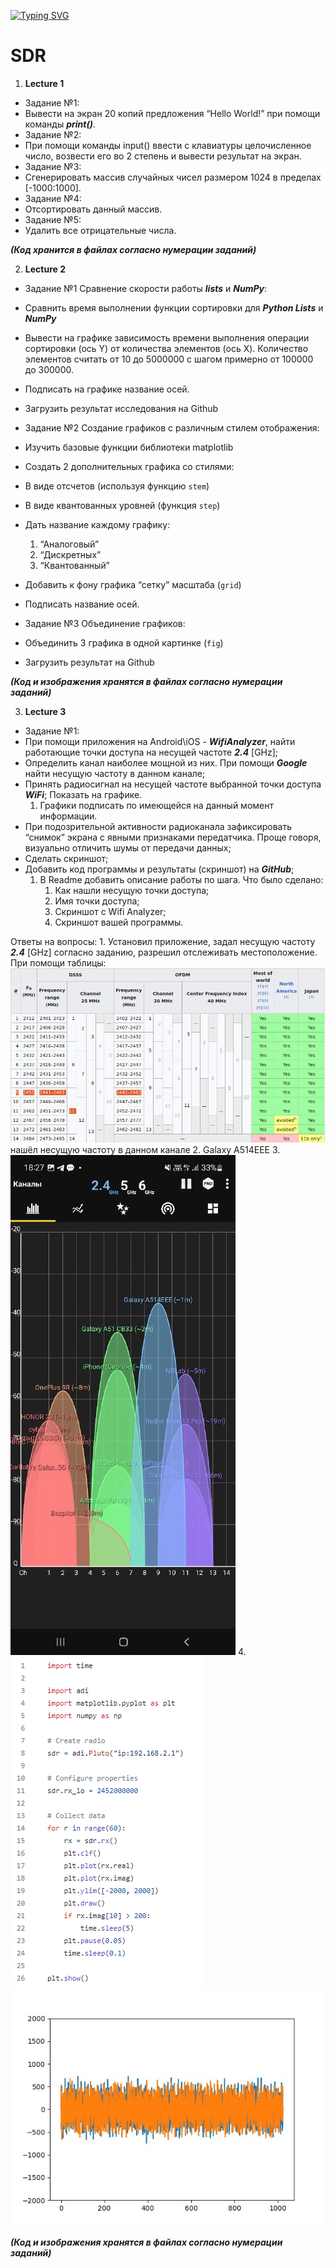 ﻿[![Typing SVG](https://readme-typing-svg.herokuapp.com?color=%2336BCF7&lines=Hello,+my+name+is+Georgii)](https://git.io/typing-svg)
# SDR
1. **Lecture 1**

* Задание №1:
* Вывести на экран 20 копий предложения “Hello World!” при помощи команды ***print()***.
* Задание №2:
* При помощи команды input() ввести с клавиатуры целочисленное число, возвести его во 2 степень и вывести результат на экран.
* Задание №3:
* Сгенерировать массив случайных чисел размером 1024 в пределах [-1000:1000].
* Задание №4:
* Отсортировать данный массив.
* Задание №5:
* Удалить все отрицательные числа.

***(Код хранится в файлах согласно нумерации заданий)***

2. **Lecture 2**

* Задание №1 Сравнение скорости работы ***lists*** и ***NumPy***:
* Сравнить время выполнении функции сортировки для ***Python Lists*** и ***NumPy***
* Вывести на графике зависимость времени выполнения операции сортировки (ось Y) от количества элементов (ось X). Количество элементов считать от 10 до 5000000 c шагом примерно от 100000 до 300000. 
* Подписать на графике название осей.
* Загрузить результат исследования на Github

* Задание №2 Создание графиков с различным стилем отображения:
* Изучить базовые функции библиотеки matplotlib
* Создать 2 дополнительных графика со стилями:
* В виде отсчетов (используя функцию `stem`)
* В виде квантованных уровней (функция `step`)
* Дать название каждому графику:
    1. “Аналоговый”
    2. “Дискретных”
    3. “Квантованный”
* Добавить к фону графика “сетку” масштаба (`grid`)
* Подписать название осей.
* Задание №3 Объединение графиков:
* Объединить 3 графика в одной картинке (`fig`)
* Загрузить результат на Github

***(Код и изображения хранятся в файлах согласно нумерации заданий)***

3. **Lecture 3**

* Задание №1:
* При помощи приложения на Android\iOS - ***WifiAnalyzer***, найти работающие точки доступа на несущей частоте ***2.4*** [GHz];
* Определить канал наиболее мощной из них. При помощи ***Google*** найти несущую частоту в данном канале;
* Принять радиосигнал на несущей частоте выбранной точки доступа ***WiFi***; Показать на графике.
    1. Графики подписать по имеющейся на данный момент информации. 
* При подозрительной активности радиоканала зафиксировать “снимок” экрана с явными признаками передатчика. Проще говоря, визуально отличить шумы от передачи данных;
* Сделать скриншот;
* Добавить код программы и результаты (скриншот) на ***GitHub***; 
    1. В Readme добавить описание работы по шага. Что было сделано:
        1. Как нашли несущую точки доступа;
        2. Имя точки доступа;
        3. Скриншот с Wifi Analyzer;
        4. Скриншот вашей программы.

Ответы на вопросы:
    1. Установил приложение, задал несущую частоту ***2.4*** [GHz] согласно заданию, разрешил отслеживать местоположение. При помощи таблицы: ![screenshot](https://github.com/Georgii2003/SDR/blob/main/Lecture_3/%D0%A2%D0%B0%D0%B1%D0%BB%D0%B8%D1%86%D0%B0.jpg) нашёл несущую частоту в данном канале
    2. Galaxy A514EEE
    3. ![screenshot Wifi Analyzer](https://github.com/Georgii2003/SDR/blob/main/Lecture_3/%D0%B3%D1%80%D0%B0%D1%84%D0%B8%D0%BA%D0%B8.jpg)
    4. ![screenshot программы](https://github.com/Georgii2003/SDR/blob/main/Lecture_3/%D0%9F%D1%80%D0%BE%D0%B3%D1%80%D0%B0%D0%BC%D0%BC%D0%B0.png) ![screenshot результата выполнения программы](https://github.com/Georgii2003/SDR/blob/main/Lecture_3/%D0%A1%D0%B8%D0%B3%D0%BD%D0%B0%D0%BB_2.jpg)

***(Код и изображения хранятся в файлах согласно нумерации заданий)***